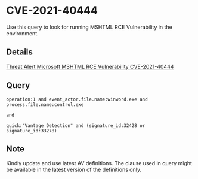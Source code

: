 # CVE-2021-40444

Use this query to look for running MSHTML RCE Vulnerability in the environment. 

## Details

[Threat Alert Microsoft MSHTML RCE Vulnerability CVE-2021-40444](https://www.broadcom.com/support/security-center/protection-bulletin#bltda635ffa6868cbde_en-us)

## Query

```
operation:1 and event_actor.file.name:winword.exe and process.file.name:control.exe

```
	and 

```
quick:"Vantage Detection" and (signature_id:32428 or signature_id:33278)

```

## Note
Kindly update and use latest AV definitions.
The clause used in query might be available in the latest version of the definitions only.

